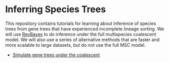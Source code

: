 # Inferring Species Trees

This repository contains tutorials for learning about inference of species trees from gene trees that have experienced incomplete lineage sorting. We will use [RevBayes](https://revbayes.github.io) to do inference under the full multispecies coalescent model. We will also use a series of alternative methods that are faster and more scalable to large datasets, but do not use the full MSC model.

- [Simulate gene trees under the coalescent](https://github.com/IntroPhylogenomics/SpeciesTreeInference/Simulate_gene_trees.md)

